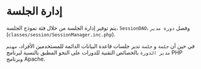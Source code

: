 # إدارة الجلسة

يتم توفير إدارة الجلسة من خلال فئة نموذج الجلسة، `SessionDAO`، وفصل `دورة مدير` (`classes/session/SessionManager.inc.php`).

في حين أن `جلسة` و `جلسة` تدير جلسات قاعدة البيانات الدائمة للمستخدمين الأفراد، `مهتم مدير الدورة` بالخصائص التقنية للدورات على النحو المطبق بالنسبة لبرنامج PHP وبرنامج Apache.

